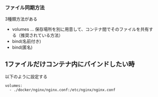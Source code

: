 ### ファイル同期方法
<!-- {ISSUEタイトル}.md になります -->
<!-- ISSUEラベル名に対応するディレクトリに格納されます -->
<!-- ISSUEタイトルに`###`を足して、descriptionの1行目に自動追記します -->

3種類方法がある
- volumes ... 保存場所を別に用意して、コンテナ間でそのファイルを共有する（推奨されている方法）
- bind(名前付き)
- bind(匿名)

## 1ファイルだけコンテナ内にバインドしたい時
以下のように設定する
```
volumes:
  - ./docker/nginx/nginx.conf:/etc/nginx/nginx.conf
```
